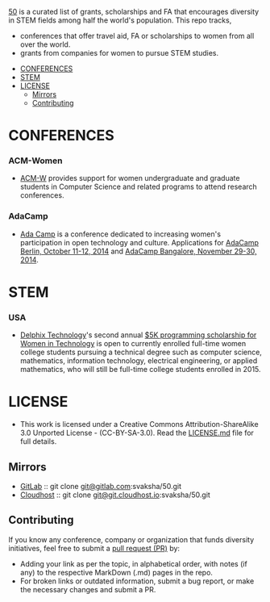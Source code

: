 [50](http://svaksha.github.io/50) is a curated list of grants, scholarships and FA that encourages diversity in STEM fields among half the world's population. This repo tracks,

* conferences that offer travel aid, FA or scholarships to women from all over the world.
* grants from companies for women to pursue STEM studies.

- [CONFERENCES](#conferences)
- [STEM](#stem)
- [LICENSE](#license)
    - [Mirrors](#mirrors)
    - [Contributing](#contributing)


# CONFERENCES
### ACM-Women
* [ACM-W](http://women.acm.org/scholarship) provides support for women undergraduate and graduate students in Computer Science and related programs to attend research conferences.
   
### AdaCamp
* [Ada Camp](http://adacamp.org/) is a conference dedicated to increasing women's participation in open technology and culture. Applications for [AdaCamp Berlin, October 11-12, 2014](http://berlin.adacamp.org/apply/) and [AdaCamp Bangalore, November 29-30, 2014](http://bangalore.adacamp.org/apply/).
   
   

# STEM
### USA
* [Delphix Technology](http://www.delphix.com/scholarship/)'s second annual [$5K programming scholarship for Women in Technology](http://www.delphix.com/2014/07/22/delphix-technology-scholarship/) is open to currently enrolled full-time women college students pursuing a technical degree such as computer science, mathematics, information technology, electrical engineering, or applied mathematics, who will still be full-time college students enrolled in 2015.



# LICENSE 
* This work is licensed under a Creative Commons Attribution-ShareAlike 3.0 Unported License - (CC-BY-SA-3.0). Read the [LICENSE.md](https://github.com/svaksha/50/blob/master/LICENSE.md) file for full details.

## Mirrors
* [GitLab](https://gitlab.com/svaksha/50) :: git clone git@gitlab.com:svaksha/50.git 
* [Cloudhost](https://git.cloudhost.io/svaksha/50) :: git clone git@git.cloudhost.io:svaksha/50.git

## Contributing
If you know any conference, company or organization that funds diversity initiatives, feel free to submit a [pull request (PR)](https://github.com/svaksha/50/pulls) by:
* Adding your link as per the topic, in alphabetical order, with notes (if any) to the respective MarkDown (.md) pages in the repo.
* For broken links or outdated information, submit a bug report, or make the necessary changes and submit a PR.




